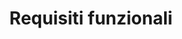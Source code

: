 ---
layout: post
title:  "Requisiti funzionali"
categories: specifica-requisiti
descrizione:
  Requisiti funzionali sono i requisiti che descrivono ciò che il sistema deve fare. Essi costituiscono la ragione stessa per la quale il sistema viene sviluppato.
---